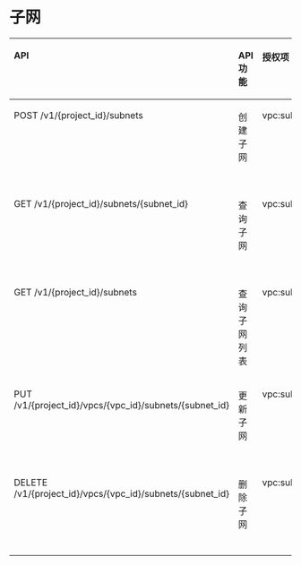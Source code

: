 # 子网<a name="vpc_permission_0001"></a>

<a name="table66427163617"></a>
<table><thead align="left"><tr id="row112617733610"><th class="cellrowborder" valign="top" width="34%" id="mcps1.1.5.1.1"><p id="p15126127173610"><a name="p15126127173610"></a><a name="p15126127173610"></a>API</p>
</th>
<th class="cellrowborder" valign="top" width="22%" id="mcps1.1.5.1.2"><p id="p1710122835012"><a name="p1710122835012"></a><a name="p1710122835012"></a>API功能</p>
</th>
<th class="cellrowborder" valign="top" width="16%" id="mcps1.1.5.1.3"><p id="p181272070365"><a name="p181272070365"></a><a name="p181272070365"></a>授权项</p>
</th>
<th class="cellrowborder" valign="top" width="28.000000000000004%" id="mcps1.1.5.1.4"><p id="p1366363695811"><a name="p1366363695811"></a><a name="p1366363695811"></a>授权项作用域</p>
</th>
</tr>
</thead>
<tbody><tr id="row212797103612"><td class="cellrowborder" valign="top" width="34%" headers="mcps1.1.5.1.1 "><p id="p7127187193615"><a name="p7127187193615"></a><a name="p7127187193615"></a>POST /v1/{project_id}/subnets</p>
</td>
<td class="cellrowborder" valign="top" width="22%" headers="mcps1.1.5.1.2 "><p id="p7106283509"><a name="p7106283509"></a><a name="p7106283509"></a>创建子网</p>
</td>
<td class="cellrowborder" valign="top" width="16%" headers="mcps1.1.5.1.3 "><p id="p22919239360"><a name="p22919239360"></a><a name="p22919239360"></a>vpc:subnets:create</p>
</td>
<td class="cellrowborder" valign="top" width="28.000000000000004%" headers="mcps1.1.5.1.4 "><p id="p107185052510"><a name="p107185052510"></a><a name="p107185052510"></a>支持：项目（Project）、企业项目（Enterprise Project）</p>
</td>
</tr>
<tr id="row101271718364"><td class="cellrowborder" valign="top" width="34%" headers="mcps1.1.5.1.1 "><p id="p412715783613"><a name="p412715783613"></a><a name="p412715783613"></a>GET /v1/{project_id}/subnets/{subnet_id}</p>
</td>
<td class="cellrowborder" valign="top" width="22%" headers="mcps1.1.5.1.2 "><p id="p191020283509"><a name="p191020283509"></a><a name="p191020283509"></a>查询子网</p>
</td>
<td class="cellrowborder" valign="top" width="16%" headers="mcps1.1.5.1.3 "><p id="p18822246369"><a name="p18822246369"></a><a name="p18822246369"></a>vpc:subnets:get</p>
</td>
<td class="cellrowborder" valign="top" width="28.000000000000004%" headers="mcps1.1.5.1.4 "><p id="p117181501259"><a name="p117181501259"></a><a name="p117181501259"></a>支持：项目（Project）、企业项目（Enterprise Project）</p>
</td>
</tr>
<tr id="row51276723611"><td class="cellrowborder" valign="top" width="34%" headers="mcps1.1.5.1.1 "><p id="p1712767123613"><a name="p1712767123613"></a><a name="p1712767123613"></a>GET /v1/{project_id}/subnets</p>
</td>
<td class="cellrowborder" valign="top" width="22%" headers="mcps1.1.5.1.2 "><p id="p2108282501"><a name="p2108282501"></a><a name="p2108282501"></a>查询子网列表</p>
</td>
<td class="cellrowborder" valign="top" width="16%" headers="mcps1.1.5.1.3 "><p id="p991414252366"><a name="p991414252366"></a><a name="p991414252366"></a>vpc:subnets:get</p>
</td>
<td class="cellrowborder" valign="top" width="28.000000000000004%" headers="mcps1.1.5.1.4 "><p id="p1719903254"><a name="p1719903254"></a><a name="p1719903254"></a>支持：项目（Project）、企业项目（Enterprise Project）</p>
</td>
</tr>
<tr id="row31282793612"><td class="cellrowborder" valign="top" width="34%" headers="mcps1.1.5.1.1 "><p id="p11283773611"><a name="p11283773611"></a><a name="p11283773611"></a>PUT /v1/{project_id}/vpcs/{vpc_id}/subnets/{subnet_id}</p>
</td>
<td class="cellrowborder" valign="top" width="22%" headers="mcps1.1.5.1.2 "><p id="p201018282502"><a name="p201018282502"></a><a name="p201018282502"></a>更新子网</p>
</td>
<td class="cellrowborder" valign="top" width="16%" headers="mcps1.1.5.1.3 "><p id="p17254142793617"><a name="p17254142793617"></a><a name="p17254142793617"></a>vpc:subnets:update</p>
</td>
<td class="cellrowborder" valign="top" width="28.000000000000004%" headers="mcps1.1.5.1.4 "><p id="p4719701259"><a name="p4719701259"></a><a name="p4719701259"></a>支持：项目（Project）、企业项目（Enterprise Project）</p>
</td>
</tr>
<tr id="row61286783611"><td class="cellrowborder" valign="top" width="34%" headers="mcps1.1.5.1.1 "><p id="p191286723616"><a name="p191286723616"></a><a name="p191286723616"></a>DELETE /v1/{project_id}/vpcs/{vpc_id}/subnets/{subnet_id}</p>
</td>
<td class="cellrowborder" valign="top" width="22%" headers="mcps1.1.5.1.2 "><p id="p111062815013"><a name="p111062815013"></a><a name="p111062815013"></a>删除子网</p>
</td>
<td class="cellrowborder" valign="top" width="16%" headers="mcps1.1.5.1.3 "><p id="p5216172818362"><a name="p5216172818362"></a><a name="p5216172818362"></a>vpc:subnets:delete</p>
</td>
<td class="cellrowborder" valign="top" width="28.000000000000004%" headers="mcps1.1.5.1.4 "><p id="p324462512713"><a name="p324462512713"></a><a name="p324462512713"></a>支持：项目（Project）、企业项目（Enterprise Project）</p>
</td>
</tr>
</tbody>
</table>

